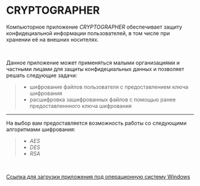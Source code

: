 # CRYPTOGRAPHER
Компьюторное приложение *CRYPTOGRAPHER* обеспечивает  защиту конфидециальной информации пользователей, в том числе при хранении её на внешних носителях.

<br>

Данное приложение может применяться малыми организациями и частными лицами для защиты конфидециальных данных и позволяет решать следующие задачи:
> - шифрование файлов пользователя с предоставлением ключа шифрования
> - расшифровка зашифрованных файлов с помощью ранее предоставленнного ключа шифрования
___
 На выбор вам предоставляется возможность работы со следующими алгоритмами шифрования:

> + *AES*
> + *DES*
> + *RSA*

<br>
 
[Ссылка для загрузки приложения под операционную систему Windows](https://disk.yandex.ru/d/RuTUceumZ6wMNA)
